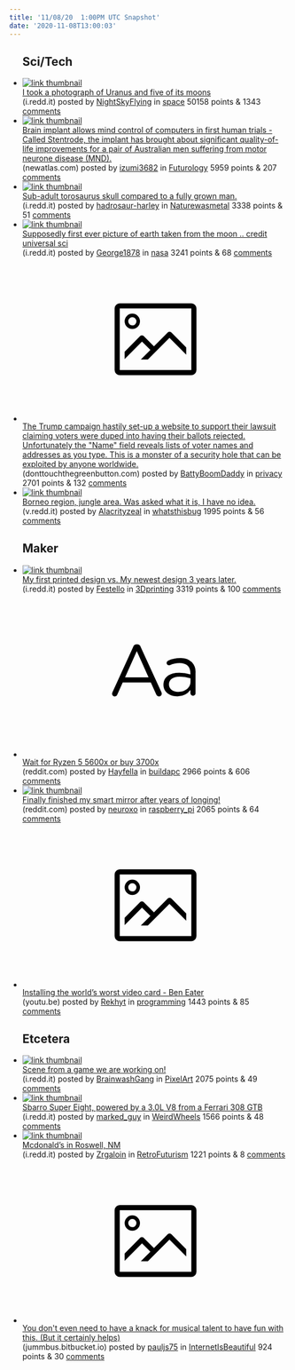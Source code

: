 ```yaml
---
title: '11/08/20  1:00PM UTC Snapshot'
date: '2020-11-08T13:00:03'
---
```

<ul>
<h2>Sci/Tech</h2>

<li><a href='https://i.redd.it/q67a06442xx51.jpg'><img src='https://b.thumbs.redditmedia.com/mC8onD2cKNZwht2aFYU7JIEkYfO0ob6OmDYi7By-nBo.jpg' alt='link thumbnail'></a><div><div class='linkTitle'><a href='https://i.redd.it/q67a06442xx51.jpg'>I took a photograph of Uranus and five of its moons</a></div>(i.redd.it) posted by <a href='https://www.reddit.com/user/NightSkyFlying'>NightSkyFlying</a> in <a href='https://www.reddit.com/r/space'>space</a> 50158 points & 1343 <a href='https://www.reddit.com/r/space/comments/jq2nml/i_took_a_photograph_of_uranus_and_five_of_its/'>comments</a></div></li>

<li><a href='https://newatlas.com/medical/stentrode-brain-implant-mind-control-first-trials/'><img src='https://b.thumbs.redditmedia.com/mFLdGJxvzjFcRbc0ZIQKC_RN00jsL3LsqjNHWYL48Bo.jpg' alt='link thumbnail'></a><div><div class='linkTitle'><a href='https://newatlas.com/medical/stentrode-brain-implant-mind-control-first-trials/'>Brain implant allows mind control of computers in first human trials - Called Stentrode, the implant has brought about significant quality-of-life improvements for a pair of Australian men suffering from motor neurone disease (MND).</a></div>(newatlas.com) posted by <a href='https://www.reddit.com/user/izumi3682'>izumi3682</a> in <a href='https://www.reddit.com/r/Futurology'>Futurology</a> 5959 points & 207 <a href='https://www.reddit.com/r/Futurology/comments/jq2bs6/brain_implant_allows_mind_control_of_computers_in/'>comments</a></div></li>

<li><a href='https://i.redd.it/xvuzzgg96xx51.jpg'><img src='https://a.thumbs.redditmedia.com/lit30VzN0m_fQqTeYh3nLBZ2yYfAvOFG942muctDPH0.jpg' alt='link thumbnail'></a><div><div class='linkTitle'><a href='https://i.redd.it/xvuzzgg96xx51.jpg'>Sub-adult torosaurus skull compared to a fully grown man.</a></div>(i.redd.it) posted by <a href='https://www.reddit.com/user/hadrosaur-harley'>hadrosaur-harley</a> in <a href='https://www.reddit.com/r/Naturewasmetal'>Naturewasmetal</a> 3338 points & 51 <a href='https://www.reddit.com/r/Naturewasmetal/comments/jq2w99/subadult_torosaurus_skull_compared_to_a_fully/'>comments</a></div></li>

<li><a href='https://i.redd.it/jwhiiqx81vx51.jpg'><img src='https://b.thumbs.redditmedia.com/1uoYo7bcvRsfmCQAAN_N6TYY6sC5neDjDUBw2yEv_Oc.jpg' alt='link thumbnail'></a><div><div class='linkTitle'><a href='https://i.redd.it/jwhiiqx81vx51.jpg'>Supposedly first ever picture of earth taken from the moon .. credit universal sci</a></div>(i.redd.it) posted by <a href='https://www.reddit.com/user/George1878'>George1878</a> in <a href='https://www.reddit.com/r/nasa'>nasa</a> 3241 points & 68 <a href='https://www.reddit.com/r/nasa/comments/jpv7i6/supposedly_first_ever_picture_of_earth_taken_from/'>comments</a></div></li>

<li><a href='https://donttouchthegreenbutton.com/'><svg version='1.1' viewBox='-34 -14 104 64' preserveAspectRatio='xMidYMid meet' xmlns='http://www.w3.org/2000/svg' xmlns:xlink='http://www.w3.org/1999/xlink'>
    <title>link thumbnail</title>
    <path d='M32,4H4A2,2,0,0,0,2,6V30a2,2,0,0,0,2,2H32a2,2,0,0,0,2-2V6A2,2,0,0,0,32,4ZM4,30V6H32V30Z'></path>
    <path d='M8.92,14a3,3,0,1,0-3-3A3,3,0,0,0,8.92,14Zm0-4.6A1.6,1.6,0,1,1,7.33,11,1.6,1.6,0,0,1,8.92,9.41Z'></path>
    <path d='M22.78,15.37l-5.4,5.4-4-4a1,1,0,0,0-1.41,0L5.92,22.9v2.83l6.79-6.79L16,22.18l-3.75,3.75H15l8.45-8.45L30,24V21.18l-5.81-5.81A1,1,0,0,0,22.78,15.37Z'></path>
    </svg></a><div><div class='linkTitle'><a href='https://donttouchthegreenbutton.com/'>The Trump campaign hastily set-up a website to support their lawsuit claiming voters were duped into having their ballots rejected. Unfortunately the "Name" field reveals lists of voter names and addresses as you type. This is a monster of a security hole that can be exploited by anyone worldwide.</a></div>(donttouchthegreenbutton.com) posted by <a href='https://www.reddit.com/user/BattyBoomDaddy'>BattyBoomDaddy</a> in <a href='https://www.reddit.com/r/privacy'>privacy</a> 2701 points & 132 <a href='https://www.reddit.com/r/privacy/comments/jq4y8w/the_trump_campaign_hastily_setup_a_website_to/'>comments</a></div></li>

<li><a href='https://v.redd.it/qujt7ziqdux51'><img src='https://b.thumbs.redditmedia.com/CZcKo_lr0ovJKx1o0aO9e31EapicT3BtF-1-er1ZhMI.jpg' alt='link thumbnail'></a><div><div class='linkTitle'><a href='https://v.redd.it/qujt7ziqdux51'>Borneo region, jungle area. Was asked what it is, I have no idea.</a></div>(v.redd.it) posted by <a href='https://www.reddit.com/user/Alacrityzeal'>Alacrityzeal</a> in <a href='https://www.reddit.com/r/whatsthisbug'>whatsthisbug</a> 1995 points & 56 <a href='https://www.reddit.com/r/whatsthisbug/comments/jptecc/borneo_region_jungle_area_was_asked_what_it_is_i/'>comments</a></div></li>

<h2>Maker</h2>

<li><a href='https://i.redd.it/0ezmdhgk9wx51.jpg'><img src='https://b.thumbs.redditmedia.com/Da3wk7hd7gTQwVDMk4yP10N2G6P7qm0Tq3Y4VrcT0MM.jpg' alt='link thumbnail'></a><div><div class='linkTitle'><a href='https://i.redd.it/0ezmdhgk9wx51.jpg'>My first printed design vs. My newest design 3 years later.</a></div>(i.redd.it) posted by <a href='https://www.reddit.com/user/Festello'>Festello</a> in <a href='https://www.reddit.com/r/3Dprinting'>3Dprinting</a> 3319 points & 100 <a href='https://www.reddit.com/r/3Dprinting/comments/jpztg6/my_first_printed_design_vs_my_newest_design_3/'>comments</a></div></li>

<li><a href='https://www.reddit.com/r/buildapc/comments/jpvy8r/wait_for_ryzen_5_5600x_or_buy_3700x/'><svg version='1.1' viewBox='-34 -12 104 64' preserveAspectRatio='xMidYMid slice' xmlns='http://www.w3.org/2000/svg' xmlns:xlink='http://www.w3.org/1999/xlink'>
    <title>text link thumbnail</title>
    <path d='M12.19,8.84a1.45,1.45,0,0,0-1.4-1h-.12a1.46,1.46,0,0,0-1.42,1L1.14,26.56a1.29,1.29,0,0,0-.14.59,1,1,0,0,0,1,1,1.12,1.12,0,0,0,1.08-.77l2.08-4.65h11l2.08,4.59a1.24,1.24,0,0,0,1.12.83,1.08,1.08,0,0,0,1.08-1.08,1.64,1.64,0,0,0-.14-.57ZM6.08,20.71l4.59-10.22,4.6,10.22Z'>
    </path>
    <path d='M32.24,14.78A6.35,6.35,0,0,0,27.6,13.2a11.36,11.36,0,0,0-4.7,1,1,1,0,0,0-.58.89,1,1,0,0,0,.94.92,1.23,1.23,0,0,0,.39-.08,8.87,8.87,0,0,1,3.72-.81c2.7,0,4.28,1.33,4.28,3.92v.5a15.29,15.29,0,0,0-4.42-.61c-3.64,0-6.14,1.61-6.14,4.64v.05c0,2.95,2.7,4.48,5.37,4.48a6.29,6.29,0,0,0,5.19-2.48V26.9a1,1,0,0,0,1,1,1,1,0,0,0,1-1.06V19A5.71,5.71,0,0,0,32.24,14.78Zm-.56,7.7c0,2.28-2.17,3.89-4.81,3.89-1.94,0-3.61-1.06-3.61-2.86v-.06c0-1.8,1.5-3,4.2-3a15.2,15.2,0,0,1,4.22.61Z'>
    </path>
    </svg></a><div><div class='linkTitle'><a href='https://www.reddit.com/r/buildapc/comments/jpvy8r/wait_for_ryzen_5_5600x_or_buy_3700x/'>Wait for Ryzen 5 5600x or buy 3700x</a></div>(reddit.com) posted by <a href='https://www.reddit.com/user/Hayfella'>Hayfella</a> in <a href='https://www.reddit.com/r/buildapc'>buildapc</a> 2966 points & 606 <a href='https://www.reddit.com/r/buildapc/comments/jpvy8r/wait_for_ryzen_5_5600x_or_buy_3700x/'>comments</a></div></li>

<li><a href='https://www.reddit.com/gallery/jpwim1'><img src='https://b.thumbs.redditmedia.com/F48Wxo7s7uvSbjHVDXio3HfcFG32muHC_BYHletnqIE.jpg' alt='link thumbnail'></a><div><div class='linkTitle'><a href='https://www.reddit.com/gallery/jpwim1'>Finally finished my smart mirror after years of longing!</a></div>(reddit.com) posted by <a href='https://www.reddit.com/user/neuroxo'>neuroxo</a> in <a href='https://www.reddit.com/r/raspberry_pi'>raspberry_pi</a> 2065 points & 64 <a href='https://www.reddit.com/r/raspberry_pi/comments/jpwim1/finally_finished_my_smart_mirror_after_years_of/'>comments</a></div></li>

<li><a href='https://youtu.be/2iURr3NBprc'><svg version='1.1' viewBox='-34 -14 104 64' preserveAspectRatio='xMidYMid meet' xmlns='http://www.w3.org/2000/svg' xmlns:xlink='http://www.w3.org/1999/xlink'>
    <title>link thumbnail</title>
    <path d='M32,4H4A2,2,0,0,0,2,6V30a2,2,0,0,0,2,2H32a2,2,0,0,0,2-2V6A2,2,0,0,0,32,4ZM4,30V6H32V30Z'></path>
    <path d='M8.92,14a3,3,0,1,0-3-3A3,3,0,0,0,8.92,14Zm0-4.6A1.6,1.6,0,1,1,7.33,11,1.6,1.6,0,0,1,8.92,9.41Z'></path>
    <path d='M22.78,15.37l-5.4,5.4-4-4a1,1,0,0,0-1.41,0L5.92,22.9v2.83l6.79-6.79L16,22.18l-3.75,3.75H15l8.45-8.45L30,24V21.18l-5.81-5.81A1,1,0,0,0,22.78,15.37Z'></path>
    </svg></a><div><div class='linkTitle'><a href='https://youtu.be/2iURr3NBprc'>Installing the world’s worst video card - Ben Eater</a></div>(youtu.be) posted by <a href='https://www.reddit.com/user/Rekhyt'>Rekhyt</a> in <a href='https://www.reddit.com/r/programming'>programming</a> 1443 points & 85 <a href='https://www.reddit.com/r/programming/comments/jptejl/installing_the_worlds_worst_video_card_ben_eater/'>comments</a></div></li>

<h2>Etcetera</h2>

<li><a href='https://i.redd.it/erxq7uorqwx51.gif'><img src='https://b.thumbs.redditmedia.com/X1ULd9aM_ondhvBQ5wCjjFsk2svIwDLLYvlCcM6IQBU.jpg' alt='link thumbnail'></a><div><div class='linkTitle'><a href='https://i.redd.it/erxq7uorqwx51.gif'>Scene from a game we are working on!</a></div>(i.redd.it) posted by <a href='https://www.reddit.com/user/BrainwashGang'>BrainwashGang</a> in <a href='https://www.reddit.com/r/PixelArt'>PixelArt</a> 2075 points & 49 <a href='https://www.reddit.com/r/PixelArt/comments/jq1kgj/scene_from_a_game_we_are_working_on/'>comments</a></div></li>

<li><a href='https://i.redd.it/ctdkdzm3yvx51.jpg'><img src='https://b.thumbs.redditmedia.com/HUlrAYzf_ptM7sTDyW_tE68ERq2BgYY7KqQ_R-SZ4AY.jpg' alt='link thumbnail'></a><div><div class='linkTitle'><a href='https://i.redd.it/ctdkdzm3yvx51.jpg'>Sbarro Super Eight, powered by a 3.0L V8 from a Ferrari 308 GTB</a></div>(i.redd.it) posted by <a href='https://www.reddit.com/user/marked_guy'>marked_guy</a> in <a href='https://www.reddit.com/r/WeirdWheels'>WeirdWheels</a> 1566 points & 48 <a href='https://www.reddit.com/r/WeirdWheels/comments/jpyo8t/sbarro_super_eight_powered_by_a_30l_v8_from_a/'>comments</a></div></li>

<li><a href='https://i.redd.it/dbrpohuvf7x31.jpg'><img src='https://b.thumbs.redditmedia.com/W4RBTOPzCyoPetkPFYOuptjzvmDak5kzAK2_c4-xdsY.jpg' alt='link thumbnail'></a><div><div class='linkTitle'><a href='https://i.redd.it/dbrpohuvf7x31.jpg'>Mcdonald’s in Roswell, NM</a></div>(i.redd.it) posted by <a href='https://www.reddit.com/user/Zrgaloin'>Zrgaloin</a> in <a href='https://www.reddit.com/r/RetroFuturism'>RetroFuturism</a> 1221 points & 8 <a href='https://www.reddit.com/r/RetroFuturism/comments/jq45od/mcdonalds_in_roswell_nm/'>comments</a></div></li>

<li><a href='https://jummbus.bitbucket.io'><svg version='1.1' viewBox='-34 -14 104 64' preserveAspectRatio='xMidYMid meet' xmlns='http://www.w3.org/2000/svg' xmlns:xlink='http://www.w3.org/1999/xlink'>
    <title>link thumbnail</title>
    <path d='M32,4H4A2,2,0,0,0,2,6V30a2,2,0,0,0,2,2H32a2,2,0,0,0,2-2V6A2,2,0,0,0,32,4ZM4,30V6H32V30Z'></path>
    <path d='M8.92,14a3,3,0,1,0-3-3A3,3,0,0,0,8.92,14Zm0-4.6A1.6,1.6,0,1,1,7.33,11,1.6,1.6,0,0,1,8.92,9.41Z'></path>
    <path d='M22.78,15.37l-5.4,5.4-4-4a1,1,0,0,0-1.41,0L5.92,22.9v2.83l6.79-6.79L16,22.18l-3.75,3.75H15l8.45-8.45L30,24V21.18l-5.81-5.81A1,1,0,0,0,22.78,15.37Z'></path>
    </svg></a><div><div class='linkTitle'><a href='https://jummbus.bitbucket.io'>You don't even need to have a knack for musical talent to have fun with this. (But it certainly helps)</a></div>(jummbus.bitbucket.io) posted by <a href='https://www.reddit.com/user/pauljs75'>pauljs75</a> in <a href='https://www.reddit.com/r/InternetIsBeautiful'>InternetIsBeautiful</a> 924 points & 30 <a href='https://www.reddit.com/r/InternetIsBeautiful/comments/jq2ydr/you_dont_even_need_to_have_a_knack_for_musical/'>comments</a></div></li>

</ul>
